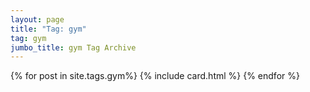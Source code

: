 ```yaml
---
layout: page
title: "Tag: gym"
tag: gym
jumbo_title: gym Tag Archive
---
```

<div class="row">
{% for post in site.tags.gym%}
{% include card.html %}
{% endfor %}
</div>